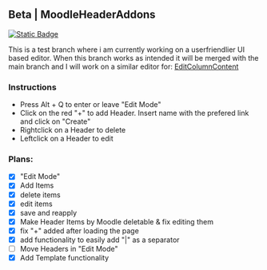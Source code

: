 ## Beta | MoodleHeaderAddons 

[![Static Badge](https://img.shields.io/badge/Install-Script-green?style=for-the-badge)](https://github.com/MyDrift-user/MoodleHeaderAddons/raw/test/MoodleHeaderAddons.user.js)

This is a test branch where i am currently working on a userfriendlier UI based editor.
When this branch works as intended it will be merged with the main branch and I will work on a similar editor for:
[EditColumnContent](https://github.com/MyDrift-user/EditColumnContent)

### Instructions
* Press Alt + Q to enter or leave "Edit Mode"
* Click on the red "+" to add Header. Insert name with the prefered link and click on "Create"
* Rightclick on a Header to delete
* Leftclick on a Header to edit

### Plans:
* [x] "Edit Mode"
* [x] Add Items
* [x] delete items
* [x] edit items
* [x] save and reapply
* [x] Make Header Items by Moodle deletable & fix editing them
* [x] fix "+" added after loading the page
* [x] add functionality to easily add "|" as a separator
* [ ] Move Headers in "Edit Mode"
* [x] Add Template functionality
